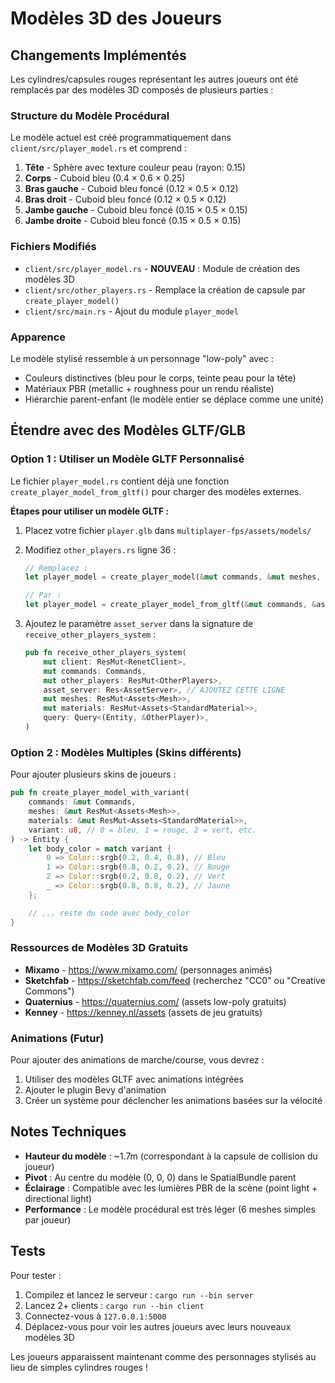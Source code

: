 # Modèles 3D des Joueurs

## Changements Implémentés

Les cylindres/capsules rouges représentant les autres joueurs ont été remplacés par des modèles 3D composés de plusieurs parties :

### Structure du Modèle Procédural

Le modèle actuel est créé programmatiquement dans `client/src/player_model.rs` et comprend :

1. **Tête** - Sphère avec texture couleur peau (rayon: 0.15)
2. **Corps** - Cuboid bleu (0.4 × 0.6 × 0.25)
3. **Bras gauche** - Cuboid bleu foncé (0.12 × 0.5 × 0.12)
4. **Bras droit** - Cuboid bleu foncé (0.12 × 0.5 × 0.12)
5. **Jambe gauche** - Cuboid bleu foncé (0.15 × 0.5 × 0.15)
6. **Jambe droite** - Cuboid bleu foncé (0.15 × 0.5 × 0.15)

### Fichiers Modifiés

- `client/src/player_model.rs` - **NOUVEAU** : Module de création des modèles 3D
- `client/src/other_players.rs` - Remplace la création de capsule par `create_player_model()`
- `client/src/main.rs` - Ajout du module `player_model`

### Apparence

Le modèle stylisé ressemble à un personnage "low-poly" avec :
- Couleurs distinctives (bleu pour le corps, teinte peau pour la tête)
- Matériaux PBR (metallic + roughness pour un rendu réaliste)
- Hiérarchie parent-enfant (le modèle entier se déplace comme une unité)

## Étendre avec des Modèles GLTF/GLB

### Option 1 : Utiliser un Modèle GLTF Personnalisé

Le fichier `player_model.rs` contient déjà une fonction `create_player_model_from_gltf()` pour charger des modèles externes.

**Étapes pour utiliser un modèle GLTF :**

1. Placez votre fichier `player.glb` dans `multiplayer-fps/assets/models/`

2. Modifiez `other_players.rs` ligne 36 :
   ```rust
   // Remplacez :
   let player_model = create_player_model(&mut commands, &mut meshes, &mut materials);

   // Par :
   let player_model = create_player_model_from_gltf(&mut commands, &asset_server);
   ```

3. Ajoutez le paramètre `asset_server` dans la signature de `receive_other_players_system` :
   ```rust
   pub fn receive_other_players_system(
       mut client: ResMut<RenetClient>,
       mut commands: Commands,
       mut other_players: ResMut<OtherPlayers>,
       asset_server: Res<AssetServer>, // AJOUTEZ CETTE LIGNE
       mut meshes: ResMut<Assets<Mesh>>,
       mut materials: ResMut<Assets<StandardMaterial>>,
       query: Query<(Entity, &OtherPlayer)>,
   )
   ```

### Option 2 : Modèles Multiples (Skins différents)

Pour ajouter plusieurs skins de joueurs :

```rust
pub fn create_player_model_with_variant(
    commands: &mut Commands,
    meshes: &mut ResMut<Assets<Mesh>>,
    materials: &mut ResMut<Assets<StandardMaterial>>,
    variant: u8, // 0 = bleu, 1 = rouge, 2 = vert, etc.
) -> Entity {
    let body_color = match variant {
        0 => Color::srgb(0.2, 0.4, 0.8), // Bleu
        1 => Color::srgb(0.8, 0.2, 0.2), // Rouge
        2 => Color::srgb(0.2, 0.8, 0.2), // Vert
        _ => Color::srgb(0.8, 0.8, 0.2), // Jaune
    };

    // ... reste du code avec body_color
}
```

### Ressources de Modèles 3D Gratuits

- **Mixamo** - https://www.mixamo.com/ (personnages animés)
- **Sketchfab** - https://sketchfab.com/feed (recherchez "CC0" ou "Creative Commons")
- **Quaternius** - https://quaternius.com/ (assets low-poly gratuits)
- **Kenney** - https://kenney.nl/assets (assets de jeu gratuits)

### Animations (Futur)

Pour ajouter des animations de marche/course, vous devrez :
1. Utiliser des modèles GLTF avec animations intégrées
2. Ajouter le plugin Bevy d'animation
3. Créer un système pour déclencher les animations basées sur la vélocité

## Notes Techniques

- **Hauteur du modèle** : ~1.7m (correspondant à la capsule de collision du joueur)
- **Pivot** : Au centre du modèle (0, 0, 0) dans le SpatialBundle parent
- **Éclairage** : Compatible avec les lumières PBR de la scène (point light + directional light)
- **Performance** : Le modèle procédural est très léger (6 meshes simples par joueur)

## Tests

Pour tester :
1. Compilez et lancez le serveur : `cargo run --bin server`
2. Lancez 2+ clients : `cargo run --bin client`
3. Connectez-vous à `127.0.0.1:5000`
4. Déplacez-vous pour voir les autres joueurs avec leurs nouveaux modèles 3D

Les joueurs apparaissent maintenant comme des personnages stylisés au lieu de simples cylindres rouges !
